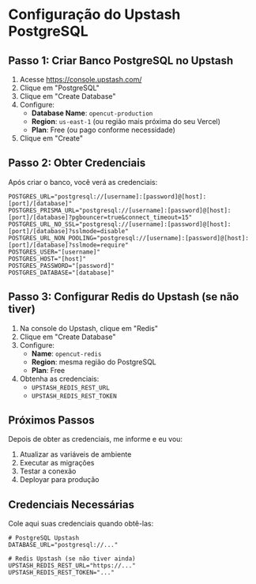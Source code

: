 # Configuração do Upstash PostgreSQL

## Passo 1: Criar Banco PostgreSQL no Upstash

1. Acesse https://console.upstash.com/
2. Clique em "PostgreSQL"
3. Clique em "Create Database"
4. Configure:
   - **Database Name**: `opencut-production`
   - **Region**: `us-east-1` (ou região mais próxima do seu Vercel)
   - **Plan**: Free (ou pago conforme necessidade)
5. Clique em "Create"

## Passo 2: Obter Credenciais

Após criar o banco, você verá as credenciais:

```
POSTGRES_URL="postgresql://[username]:[password]@[host]:[port]/[database]"
POSTGRES_PRISMA_URL="postgresql://[username]:[password]@[host]:[port]/[database]?pgbouncer=true&connect_timeout=15"
POSTGRES_URL_NO_SSL="postgresql://[username]:[password]@[host]:[port]/[database]?sslmode=disable"
POSTGRES_URL_NON_POOLING="postgresql://[username]:[password]@[host]:[port]/[database]?sslmode=require"
POSTGRES_USER="[username]"
POSTGRES_HOST="[host]"
POSTGRES_PASSWORD="[password]"
POSTGRES_DATABASE="[database]"
```

## Passo 3: Configurar Redis do Upstash (se não tiver)

1. Na console do Upstash, clique em "Redis"
2. Clique em "Create Database"
3. Configure:
   - **Name**: `opencut-redis`
   - **Region**: mesma região do PostgreSQL
   - **Plan**: Free
4. Obtenha as credenciais:
   - `UPSTASH_REDIS_REST_URL`
   - `UPSTASH_REDIS_REST_TOKEN`

## Próximos Passos

Depois de obter as credenciais, me informe e eu vou:
1. Atualizar as variáveis de ambiente
2. Executar as migrações
3. Testar a conexão
4. Deployar para produção

## Credenciais Necessárias

Cole aqui suas credenciais quando obtê-las:

```env
# PostgreSQL Upstash
DATABASE_URL="postgresql://..."

# Redis Upstash (se não tiver ainda)
UPSTASH_REDIS_REST_URL="https://..."
UPSTASH_REDIS_REST_TOKEN="..."